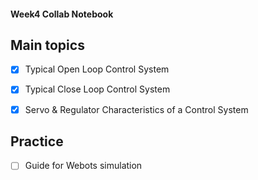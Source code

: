 #### Week4 Collab Notebook

Main topics
--------------------------------
- [x] Typical Open Loop Control System
 
- [x] Typical Close Loop Control System

- [x] Servo & Regulator Characteristics of a Control System


Practice 
--------------------------------
- [ ] Guide for Webots simulation
